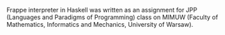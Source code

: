 Frappe interpreter in Haskell was written as an assignment for JPP (Languages and Paradigms of Programming) class on MIMUW (Faculty of Mathematics, Informatics and Mechanics, University of Warsaw).